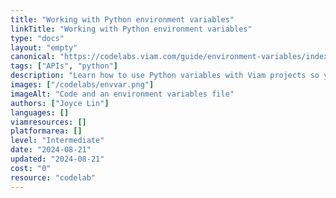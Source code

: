 ```yaml
---
title: "Working with Python environment variables"
linkTitle: "Working with Python environment variables"
type: "docs"
layout: "empty"
canonical: "https://codelabs.viam.com/guide/environment-variables/index.html"
tags: ["APIs", "python"]
description: "Learn how to use Python variables with Viam projects so your code runs smoothly from development to deployment."
images: ["/codelabs/envvar.png"]
imageAlt: "Code and an environment variables file"
authors: ["Joyce Lin"]
languages: []
viamresources: []
platformarea: []
level: "Intermediate"
date: "2024-08-21"
updated: "2024-08-21"
cost: "0"
resource: "codelab"
---
```


